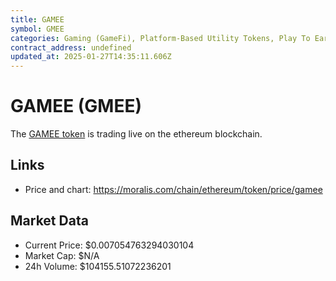 ```yaml
---
title: GAMEE
symbol: GMEE
categories: Gaming (GameFi), Platform-Based Utility Tokens, Play To Earn
contract_address: undefined
updated_at: 2025-01-27T14:35:11.606Z
---
```


# GAMEE (GMEE)
The [GAMEE token](https://moralis.com/chain/ethereum/token/price/gamee) is trading live on the ethereum blockchain.

## Links
- Price and chart: https://moralis.com/chain/ethereum/token/price/gamee

## Market Data
- Current Price: $0.007054763294030104
- Market Cap: $N/A
- 24h Volume: $104155.51072236201
